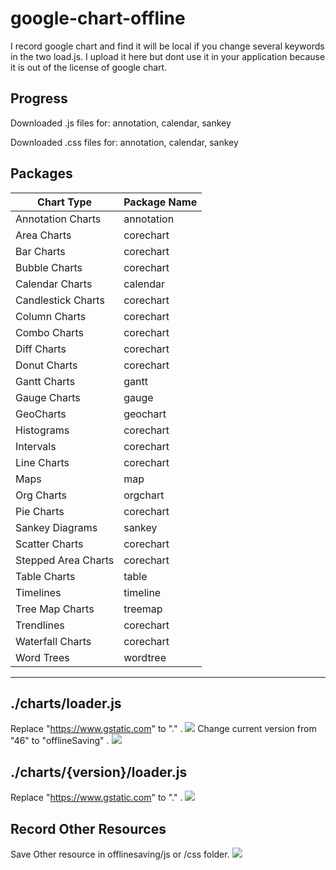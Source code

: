 # google-chart-offline
I record google chart and find it will be local if you change several keywords in the two load.js. I upload it here but dont use it in your application because it is out of the license of google chart.

## Progress
Downloaded .js files for:
annotation, calendar, sankey

Downloaded .css files for:
annotation, calendar, sankey

## Packages
| Chart Type | Package Name |
| --- | --- |
| Annotation Charts | annotation |
| Area Charts | corechart |
| Bar Charts | corechart |
| Bubble Charts | corechart |
| Calendar Charts | calendar |
| Candlestick Charts | corechart |
| Column Charts | corechart |
| Combo Charts | corechart |
| Diff Charts | corechart |
| Donut Charts | corechart |
| Gantt Charts | gantt |
| Gauge Charts | gauge |
| GeoCharts | geochart |
| Histograms | corechart |
| Intervals | corechart |
| Line Charts | corechart |
| Maps | map |
| Org Charts | orgchart |
| Pie Charts | corechart |
| Sankey Diagrams | sankey |
| Scatter Charts | corechart |
| Stepped Area Charts | corechart |
| Table Charts | table |
| Timelines | timeline |
| Tree Map Charts | treemap |
| Trendlines | corechart |
| Waterfall Charts | corechart |
| Word Trees | wordtree |

-----

## ./charts/loader.js
Replace "https://www.gstatic.com" to "." .
<img src="replace2.png">
Change current version from "46" to "offlineSaving" .
<img src="replace3.png">

## ./charts/{version}/loader.js
Replace "https://www.gstatic.com" to "." .
<img src="replace1.png">

## Record Other Resources
Save Other resource in offlinesaving/js or /css folder.
<img src="saveas.png">
